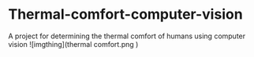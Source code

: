 # Thermal-comfort-computer-vision
A project for determining the thermal comfort of humans using computer vision
![imgthing](thermal comfort.png )
